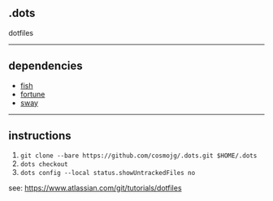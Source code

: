 ## .dots
dotfiles

---

## dependencies
* [fish](https://wiki.archlinux.org/index.php/fish)
* [fortune](https://wiki.archlinux.org/index.php/fortune)
* [sway](https://wiki.archlinux.org/index.php/sway)

---

## instructions
1. ```git clone --bare https://github.com/cosmojg/.dots.git $HOME/.dots```
2. ```dots checkout```
3. ```dots config --local status.showUntrackedFiles no```

see: https://www.atlassian.com/git/tutorials/dotfiles
